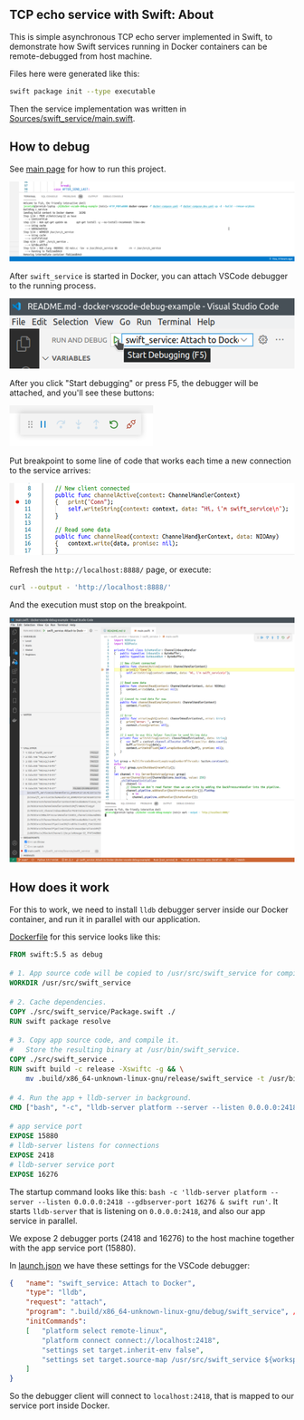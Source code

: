 ## TCP echo service with Swift: About

This is simple asynchronous TCP echo server implemented in Swift, to demonstrate how Swift services running in Docker containers can be remote-debugged from host machine.

Files here were generated like this:

```bash
swift package init --type executable
```

Then the service implementation was written in [Sources/swift_service/main.swift](./Sources/swift_service/main.swift).

## How to debug

See [main page](../../README.md) for how to run this project.

![image: docker-compose](../../readme-assets/docker-compose-up-dev.png)

After `swift_service` is started in Docker, you can attach VSCode debugger to the running process.

![image: F5](../../readme-assets/swift_service-f5.png)

After you click "Start debugging" or press F5, the debugger will be attached, and you'll see these buttons:

![image: F5 started](../../readme-assets/f5.png)

Put breakpoint to some line of code that works each time a new connection to the service arrives:

![image: breakpoint](../../readme-assets/swift_service-breakpoint.png)

Refresh the `http://localhost:8888/` page, or execute:

```bash
curl --output - 'http://localhost:8888/'
```

And the execution must stop on the breakpoint.

![image: breakpoint](../../readme-assets/swift_service-breakpoint-hit.png)

## How does it work

For this to work, we need to install `lldb` debugger server inside our Docker container, and run it in parallel with our application.

[Dockerfile](../../infra/swift_service/Dockerfile) for this service looks like this:

```dockerfile
FROM swift:5.5 as debug

# 1. App source code will be copied to /usr/src/swift_service for compilation.
WORKDIR /usr/src/swift_service

# 2. Cache dependencies.
COPY ./src/swift_service/Package.swift ./
RUN swift package resolve

# 3. Copy app source code, and compile it.
#	Store the resulting binary at /usr/bin/swift_service.
COPY ./src/swift_service .
RUN swift build -c release -Xswiftc -g && \
	mv .build/x86_64-unknown-linux-gnu/release/swift_service -t /usr/bin

# 4. Run the app + lldb-server in background.
CMD ["bash", "-c", "lldb-server platform --server --listen 0.0.0.0:2418 --gdbserver-port 16276 & swift run"]

# app service port
EXPOSE 15880
# lldb-server listens for connections
EXPOSE 2418
# lldb-server service port
EXPOSE 16276
```

The startup command looks like this: `bash -c 'lldb-server platform --server --listen 0.0.0.0:2418 --gdbserver-port 16276 & swift run'`.
It starts `lldb-server` that is listening on `0.0.0.0:2418`, and also our app service in parallel.

We expose 2 debugger ports (2418 and 16276) to the host machine together with the app service port (15880).

In [launch.json](../../.vscode/launch.json) we have these settings for the VSCode debugger:

```json
{	"name": "swift_service: Attach to Docker",
	"type": "lldb",
	"request": "attach",
	"program": ".build/x86_64-unknown-linux-gnu/debug/swift_service", // assuming that the service is running under this name in the container
	"initCommands":
	[	"platform select remote-linux",
		"platform connect connect://localhost:2418",
		"settings set target.inherit-env false",
		"settings set target.source-map /usr/src/swift_service ${workspaceFolder}/src/swift_service"
	]
}
```

So the debugger client will connect to `localhost:2418`, that is mapped to our service port inside Docker.
